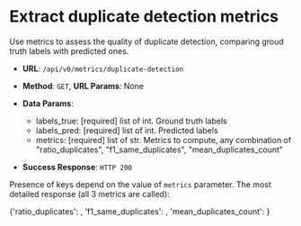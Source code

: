 # Extract duplicate detection metrics

Use metrics to assess the quality of duplicate detection, comparing groud truth labels with predicted ones.

 * **URL**: `/api/v0/metrics/duplicate-detection`
 * **Method**: `GET`,  **URL Params**: None
 * **Data Params**:
    - labels_true: [required] list of int. Ground truth labels
    - labels_pred: [required] list of int. Predicted labels
    - metrics: [required] list of str. Metrics to compute, any combination of "ratio_duplicates", "f1_same_duplicates", "mean_duplicates_count"

 * **Success Response**: `HTTP 200`

Presence of keys depend on the value of `metrics` parameter. The most detailed response (all 3 metrics are called):

 {'ratio_duplicates': <float>, 'f1_same_duplicates': <float>, 'mean_duplicates_count': <float>}
